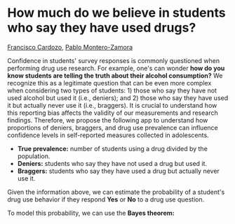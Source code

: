 # How much do we believe in students who say they have used drugs?

[Francisco Cardozo](https://github.com/focardozom), [Pablo Montero-Zamora](https://scholar.google.es/citations?user=jw7I6NUAAAAJ&hl=en)


Confidence in students' survey responses is commonly questioned when performing drug use research. For example, one's can wonder 
**how do you know students are telling the truth about their alcohol consumption?** We recognize this as a legitimate question that can be even more complex when considering two types of students: 1) those who say they have not used alcohol but used it (i.e., deniers); and 2) those who say they have used it but actually never use it (i.e., braggers). 
It is crucial to understand how this reporting bias affects the validity of our measurements and research findings. Therefore, we propose the following app to understand how proportions of deniers, braggers, and drug use prevalence can influence confidence levels in self-reported measures collected in adolescents. 


* **True prevalence:** number of students using a drug divided by the  population.  
* **Deniers:** students who say they have not used a drug but used it. 
* **Braggers:** students who say they have used a drug but actually never use it. 

Given the information above, we can estimate the probability of a student's drug use behavior if they respond **Yes** or **No** to a drug use question.  
 
To model this probability, we can use the **Bayes theorem:**